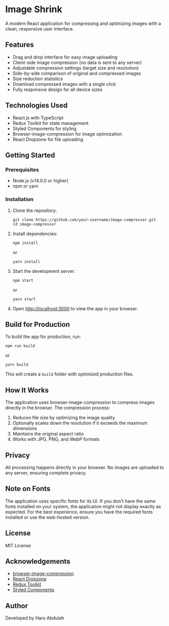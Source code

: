 # Image Shrink

A modern React application for compressing and optimizing images with a clean, responsive user interface.

## Features

- Drag and drop interface for easy image uploading
- Client-side image compression (no data is sent to any server)
- Adjustable compression settings (target size and resolution)
- Side-by-side comparison of original and compressed images
- Size reduction statistics
- Download compressed images with a single click
- Fully responsive design for all device sizes

## Technologies Used

- React.js with TypeScript
- Redux Toolkit for state management
- Styled Components for styling
- Browser-image-compression for image optimization
- React Dropzone for file uploading

## Getting Started

### Prerequisites

- Node.js (v14.0.0 or higher)
- npm or yarn

### Installation

1. Clone the repository:
   ```
   git clone https://github.com/your-username/image-compressor.git
   cd image-compressor
   ```

2. Install dependencies:
   ```
   npm install
   ```
   or
   ```
   yarn install
   ```

3. Start the development server:
   ```
   npm start
   ```
   or
   ```
   yarn start
   ```

4. Open [http://localhost:3000](http://localhost:3000) to view the app in your browser.

## Build for Production

To build the app for production, run:

```
npm run build
```

or

```
yarn build
```

This will create a `build` folder with optimized production files.

## How It Works

The application uses browser-image-compression to compress images directly in the browser. The compression process:

1. Reduces file size by optimizing the image quality
2. Optionally scales down the resolution if it exceeds the maximum dimensions
3. Maintains the original aspect ratio
4. Works with JPG, PNG, and WebP formats

## Privacy

All processing happens directly in your browser. No images are uploaded to any server, ensuring complete privacy.

## Note on Fonts

The application uses specific fonts for its UI. If you don't have the same fonts installed on your system, the application might not display exactly as expected. For the best experience, ensure you have the required fonts installed or use the web-hosted version.

## License

MIT License

## Acknowledgements

- [browser-image-compression](https://github.com/Donaldcwl/browser-image-compression)
- [React Dropzone](https://react-dropzone.js.org/)
- [Redux Toolkit](https://redux-toolkit.js.org/)
- [Styled Components](https://styled-components.com/)

## Author

Developed by Haro Abdulah
